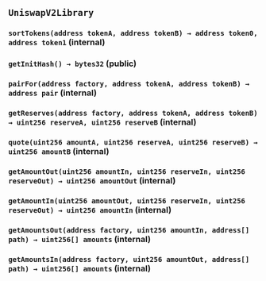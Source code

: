 ## `UniswapV2Library`






### `sortTokens(address tokenA, address tokenB) → address token0, address token1` (internal)





### `getInitHash() → bytes32` (public)





### `pairFor(address factory, address tokenA, address tokenB) → address pair` (internal)





### `getReserves(address factory, address tokenA, address tokenB) → uint256 reserveA, uint256 reserveB` (internal)





### `quote(uint256 amountA, uint256 reserveA, uint256 reserveB) → uint256 amountB` (internal)





### `getAmountOut(uint256 amountIn, uint256 reserveIn, uint256 reserveOut) → uint256 amountOut` (internal)





### `getAmountIn(uint256 amountOut, uint256 reserveIn, uint256 reserveOut) → uint256 amountIn` (internal)





### `getAmountsOut(address factory, uint256 amountIn, address[] path) → uint256[] amounts` (internal)





### `getAmountsIn(address factory, uint256 amountOut, address[] path) → uint256[] amounts` (internal)






